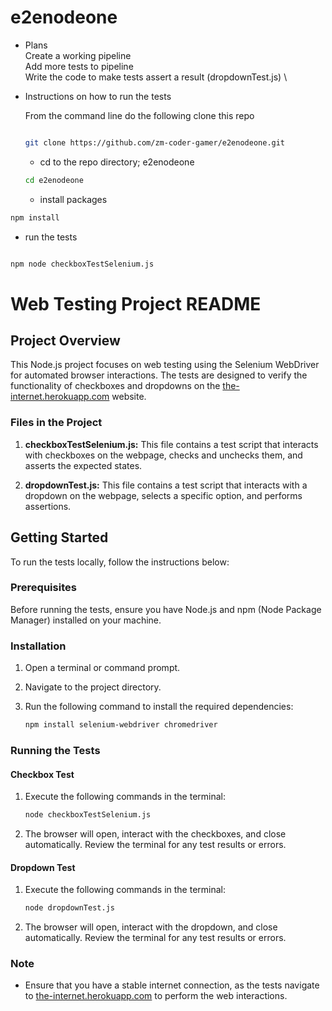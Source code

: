 # e2enodeone
* Plans \
Create a working pipeline \
Add more tests to pipeline \
Write the code to make tests assert a result (dropdownTest.js) \



* Instructions on how to run the tests

  From the command line do the following
  clone this repo
  ```bash

  git clone https://github.com/zm-coder-gamer/e2enodeone.git
  
  ```
  * cd to the repo directory; e2enodeone
  ```bash
  cd e2enodeone
  ```

  * install packages
 ```bash
npm install
```
  * run the tests
```bash

npm node checkboxTestSelenium.js

```

# Web Testing Project README

## Project Overview

This Node.js project focuses on web testing using the Selenium WebDriver for automated browser interactions. The tests are designed to verify the functionality of checkboxes and dropdowns on the [the-internet.herokuapp.com](https://the-internet.herokuapp.com/) website.

### Files in the Project

1. **checkboxTestSelenium.js:** This file contains a test script that interacts with checkboxes on the webpage, checks and unchecks them, and asserts the expected states.

2. **dropdownTest.js:** This file contains a test script that interacts with a dropdown on the webpage, selects a specific option, and performs assertions.

## Getting Started

To run the tests locally, follow the instructions below:

### Prerequisites

Before running the tests, ensure you have Node.js and npm (Node Package Manager) installed on your machine.

### Installation

1. Open a terminal or command prompt.
2. Navigate to the project directory.
3. Run the following command to install the required dependencies:

   ```bash
   npm install selenium-webdriver chromedriver
   ```

### Running the Tests

#### Checkbox Test

1. Execute the following commands in the terminal:

   ```bash
   node checkboxTestSelenium.js
   ```

2. The browser will open, interact with the checkboxes, and close automatically. Review the terminal for any test results or errors.

#### Dropdown Test

1. Execute the following commands in the terminal:

   ```bash
   node dropdownTest.js
   ```

2. The browser will open, interact with the dropdown, and close automatically. Review the terminal for any test results or errors.

### Note

- Ensure that you have a stable internet connection, as the tests navigate to [the-internet.herokuapp.com](https://the-internet.herokuapp.com/) to perform the web interactions.


